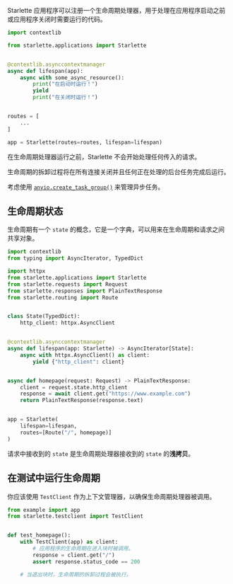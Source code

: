 
Starlette 应用程序可以注册一个生命周期处理器，用于处理在应用程序启动之前或应用程序关闭时需要运行的代码。

```python
import contextlib

from starlette.applications import Starlette


@contextlib.asynccontextmanager
async def lifespan(app):
    async with some_async_resource():
        print("在启动时运行！")
        yield
        print("在关闭时运行！")


routes = [
    ...
]

app = Starlette(routes=routes, lifespan=lifespan)
```

在生命周期处理器运行之前，Starlette 不会开始处理任何传入的请求。

生命周期的拆卸过程将在所有连接关闭并且任何正在处理的后台任务完成后运行。

考虑使用 [`anyio.create_task_group()`](https://anyio.readthedocs.io/en/stable/tasks.html) 来管理异步任务。

## 生命周期状态

生命周期有一个 `state` 的概念，它是一个字典，可以用来在生命周期和请求之间共享对象。

```python
import contextlib
from typing import AsyncIterator, TypedDict

import httpx
from starlette.applications import Starlette
from starlette.requests import Request
from starlette.responses import PlainTextResponse
from starlette.routing import Route


class State(TypedDict):
    http_client: httpx.AsyncClient


@contextlib.asynccontextmanager
async def lifespan(app: Starlette) -> AsyncIterator[State]:
    async with httpx.AsyncClient() as client:
        yield {"http_client": client}


async def homepage(request: Request) -> PlainTextResponse:
    client = request.state.http_client
    response = await client.get("https://www.example.com")
    return PlainTextResponse(response.text)


app = Starlette(
    lifespan=lifespan,
    routes=[Route("/", homepage)]
)
```

请求中接收到的 `state` 是生命周期处理器接收到的 `state` 的**浅拷贝**。

## 在测试中运行生命周期

你应该使用 `TestClient` 作为上下文管理器，以确保生命周期处理器被调用。

```python
from example import app
from starlette.testclient import TestClient


def test_homepage():
    with TestClient(app) as client:
        # 应用程序的生命周期在进入块时被调用。
        response = client.get("/")
        assert response.status_code == 200

    # 当退出块时，生命周期的拆卸过程会被执行。
```
